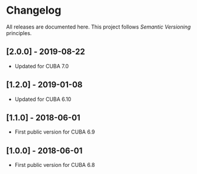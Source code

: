 # Changelog

All releases are documented here. This project follows *Semantic Versioning* principles.

## [2.0.0] - 2019-08-22

- Updated for CUBA 7.0

## [1.2.0] - 2019-01-08

- Updated for CUBA 6.10

## [1.1.0] - 2018-06-01

- First public version for CUBA 6.9

## [1.0.0] - 2018-06-01

- First public version for CUBA 6.8